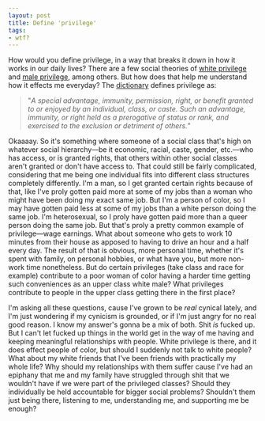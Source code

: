 ```yaml
---
layout: post
title: Define 'privilege'
tags:
- wtf?
---
```

How would you define privilege, in a way that breaks it down in how it works in our daily lives? There are a few social theories of [white privilege](http://en.wikipedia.org/wiki/White_privilege_(sociology)) and [male privilege](http://en.wikipedia.org/wiki/Male_privilege), among others. But how does that help me understand how it effects me everyday? The [dictionary](http://dictionary.reference.com/browse/privilege) defines privilege as:

> 
> "_A special advantage, immunity, permission, right, or benefit granted to or enjoyed by an individual, class, or caste. Such an advantage, immunity, or right held as a prerogative of status or rank, and exercised to the exclusion or detriment of others._"
> 

Okaaaay. So it's something where someone of a social class that's high on whatever social hierarchy&#8212;be it economic, racial, caste, gender, etc.&#8212;who has access, or is granted rights, that others within other social classes aren't granted or don't have access to. That could still be fairly complicated, considering that me being one individual fits into different class structures completely differently. I'm a man, so I get granted certain rights because of that, like I've proly gotten paid more at some of my jobs than a woman who might have been doing my exact same job. But I'm a person of color, so I may have gotten paid less at some of my jobs than a white person doing the same job. I'm heterosexual, so I proly have gotten paid more than a queer person doing the same job. But that's proly a pretty common example of privilege&#8212;wage earnings. What about someone who gets to work 10 minutes from their house as apposed to having to drive an hour and a half every day. The result of that is obvious, more personal time, whether it's spent with family, on personal hobbies, or what have you, but more non-work time nonetheless. But do certain privileges (take class and race for example) contribute to a poor woman of color having a harder time getting such conveniences as an upper class white male? What privileges contribute to people in the upper class getting there in the first place?

I'm asking all these questions, cause I've grown to be _real_ cynical lately, and I'm just wondering if my cynicism is grounded, or if I'm just angry for no real good reason. I know my answer's gonna be a mix of both. Shit _is_ fucked up. But I can't let fucked up things in the world get in the way of me having and keeping meaningful relationships with people. White privilege is there, and it does effect people of color, but should I suddenly not talk to white people? What about my white friends that I've been friends with practically my whole life? Why should my relationships with them suffer cause I've had an epiphany that me and my family have struggled through shit that we wouldn't have if we were part of the privileged classes? Should they individually be held accountable for bigger social problems? Shouldn't them just being there, listening to me, understanding me, and supporting me be enough?

